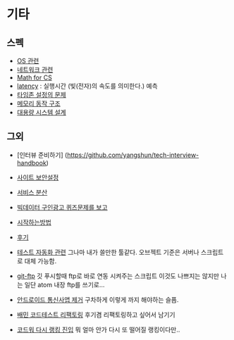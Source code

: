 # 기타

## 스펙

- [OS 관련](https://github.com/sipubot/WIKI/blob/master/ETC/OSSYSTEM.md)
- [네트워크 관련](https://github.com/sipubot/WIKI/blob/master/ETC/NETWORKSYSTEM.md)
- [Math for CS](https://courses.csail.mit.edu/6.042/spring17/mcs.pdf)
- [latency](https://gist.github.com/jboner/2841832) : 실행시간 (빛(전자)의 속도를 의미한다.) 예측
- [타임존 설정의 문제](https://www.youtube.com/watch?v=-5wpm-gesOY)
- [메모리 동작 구조](https://lwn.net/Articles/250967/)
- [대용량 시스템 설계](https://www.cs.cornell.edu/projects/ladis2009/talks/dean-keynote-ladis2009.pdf)

## 그외

- [인터뷰 준비하기] (https://github.com/yangshun/tech-interview-handbook)
- [사이트 보안설정](https://github.com/sipubot/WIKI/blob/master/ETC/LETSENCRYPT.md)
- [서비스 분산](http://bcho.tistory.com/948)
- [빅데이터 구인광고 퀴즈문제를 보고](https://github.com/sipubot/WIKI/blob/master/ETC/(BIG)DATA-interviewQuestion.md)
- [시작하는방법](https://github.com/sipubot/WIKI/blob/master/ETC/Small.md)
- [후기](https://github.com/sipubot/WIKI/blob/master/ETC/%ED%9B%84%EA%B8%B0.md)
- [테스트 자동화 관련](http://www.sikuli.org/) 그나마 내가 쓸만한 툴같다. 오브젝트 기준은 서버나 스크립트로 대체 가능함.
- [git-ftp](https://github.com/git-ftp/git-ftp) 깃 푸시할때 ftp로 바로 연동 시켜주는 스크립트 이것도 나쁘지는 않지만 나는 일단 atom 내장 ftp를 쓰기로...
- [안드로이드 통신사앱 제거](http://forum.xda-developers.com/android/software/debloater-remove-carrier-bloat-t2998294) 구차하게 이렇게 까지 해야하는 슬픔.
- [배민 코드테스트 리팩토링](https://github.com/sipubot/WIKI/blob/master/ETC/wooah.md) 후기겸 리팩토링하고 싶어서 남기기

- [코드워 다시 랭킹 진입](https://www.codewars.com/users/leaderboard) 뭐 얼마 안가 다시 또 떨어질 랭킹이다만..